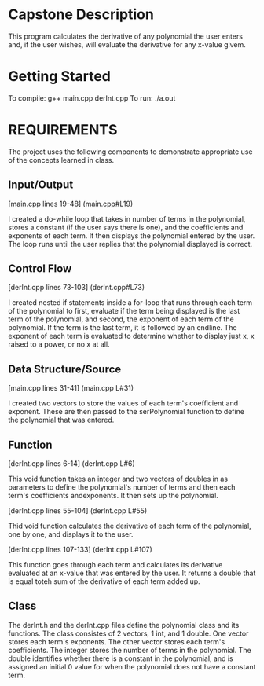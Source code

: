 # Capstone Description

This program calculates the derivative of any polynomial the user enters and,
if the user wishes, will evaluate the derivative for any x-value givem.

# Getting Started

To compile: g++ main.cpp derInt.cpp
To run: ./a.out

# REQUIREMENTS

The project uses the following components to demonstrate appropriate use of the concepts learned in class.

## Input/Output

[main.cpp lines 19-48] (main.cpp#L19)

I created a do-while loop that takes in number of terms in the polynomial,
stores a constant (if the user says there is one), and the coefficients 
and exponents of each term. It then displays the polynomial entered by the user.
The loop runs until the user replies that the polynomial displayed is correct.

## Control Flow

[derInt.cpp lines 73-103] (derInt.cpp#L73)

I created nested if statements inside a for-loop that runs through each term of the polynomial to first, evaluate if the term being displayed is the last term
of the polynomial, and second, the exponent of each term of the polynomial.
If the term is the last term, it is followed by an endline. The exponent of
each term is evaluated to determine whether to display just x, x raised to a 
power, or no x at all.

## Data Structure/Source

[main.cpp lines 31-41] (main.cpp L#31)

I created two vectors to store the values of each term's coefficient and 
exponent. These are then passed to the serPolynomial function to define
the polynomial that was entered.

## Function

[derInt.cpp lines 6-14] (derInt.cpp L#6) 

This void function takes an integer and two vectors of doubles in as parameters to define the polynomial's number of terms and then each term's coefficients andexponents. It then sets up the polynomial. 

[derInt.cpp lines 55-104] (derInt.cpp L#55) 

Thid void function calculates the derivative of each term of the polynomial,
one by one, and displays it to the user. 

[derInt.cpp lines 107-133] (derInt.cpp L#107)

This function goes through each term and calculates its derivative evaluated
at an x-value that was entered by the user. It returns a double that is equal toteh sum of the derivative of each term added up. 

## Class

The derInt.h and the derInt.cpp files define the polynomial class and its 
functions. The class consistes of 2 vectors, 1 int, and 1 double. One 
vector stores each term's exponents. The other vector stores each term's 
coefficients. The integer stores the number of terms in the polynomial. 
The double identifies whether there is a constant in the polynomial, and
is assigned an initial 0 value for when the polynomial does not have 
a constant term. 
